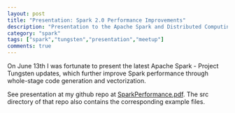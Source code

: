 ```yaml
---
layout: post
title: "Presentation: Spark 2.0 Performance Improvements"
description: "Presentation to the Apache Spark and Distributed Computing Maryland Meetup"
category: "spark"
tags: ["spark","tungsten","presentation","meetup"]
comments: true
---
```

On June 13th I was fortunate to present the latest Apache Spark - Project Tungsten updates, which further improve Spark performance through whole-stage code generation and vectorization.

See presentation at my github repo at [SparkPerformance.pdf](https://github.com/medale/presentations/blob/master/spark-performance-2.0-2016-06/SparkPerformance.pdf). The src directory of that repo also contains the corresponding example files.
